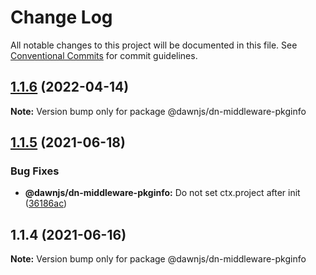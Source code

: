 # Change Log

All notable changes to this project will be documented in this file.
See [Conventional Commits](https://conventionalcommits.org) for commit guidelines.

## [1.1.6](https://github.com/alibaba/dawn/compare/@dawnjs/dn-middleware-pkginfo@1.1.5...@dawnjs/dn-middleware-pkginfo@1.1.6) (2022-04-14)

**Note:** Version bump only for package @dawnjs/dn-middleware-pkginfo

## [1.1.5](https://github.com/alibaba/dawn/compare/@dawnjs/dn-middleware-pkginfo@1.1.4...@dawnjs/dn-middleware-pkginfo@1.1.5) (2021-06-18)

### Bug Fixes

- **@dawnjs/dn-middleware-pkginfo:** Do not set ctx.project after init ([36186ac](https://github.com/alibaba/dawn/commit/36186aca5679a3327930067ee633eab585d5f09e))

## 1.1.4 (2021-06-16)

**Note:** Version bump only for package @dawnjs/dn-middleware-pkginfo

